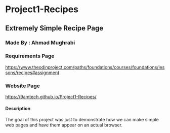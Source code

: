 # Project1-Recipes
## Extremely Simple Recipe Page

### Made By : Ahmad Mughrabi

### Requirements Page
https://www.theodinproject.com/paths/foundations/courses/foundations/lessons/recipes#assignment

### Website Page
https://9amtech.github.io/Project1-Recipes/

#### Description
The goal of this project was just to demonstrate how we can make simple web pages and have them appear on an actual browser.

